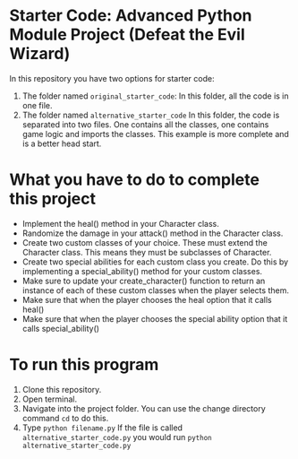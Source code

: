 # Starter Code: Advanced Python Module Project (Defeat the Evil Wizard)

In this repository you have two options for starter code:
1. The folder named ``original_starter_code``: In this folder, all the code is in one file.
2. The folder named ``alternative_starter_code`` In this folder, the code is separated into two files. One contains all the classes, one contains game logic and imports the classes. This example is more complete and is a better head start.

# What you have to do to complete this project
- Implement the heal() method in your Character class.
- Randomize the damage in your attack() method in the Character class.
- Create two custom classes of your choice. These must extend the Character class. This means they must be subclasses of Character.
- Create two special abilities for each custom class you create. Do this by implementing a special_ability() method for your custom classes.
- Make sure to update your create_character() function to return an instance of each of these custom classes when the player selects them.
- Make sure that when the player chooses the heal option that it calls heal()
- Make sure that when the player chooses the special ability option that it calls special_ability()

# To run this program
1. Clone this repository.
2. Open terminal.
3. Navigate into the project folder. You can use the change directory command ``cd`` to do this.
4. Type ``python filename.py`` If the file is called ``alternative_starter_code.py`` you would run ``python alternative_starter_code.py``

